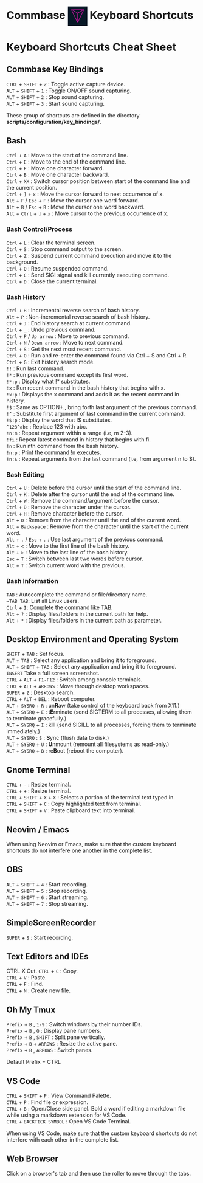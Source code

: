 # Commbase <img align="center" alt="Visual Studio Code" width="10%" src="./images/commbase.png" /> Keyboard Shortcuts

# Keyboard Shortcuts Cheat Sheet

## Commbase Key Bindings

`CTRL` + `SHIFT` + `Z` : Toggle active capture device.
<br />`ALT` + `SHIFT` + `1` : Toggle ON/OFF sound capturing.
<br />`ALT` + `SHIFT` + `2` : Stop sound capturing.
<br />`ALT` + `SHIFT` + `3` : Start sound capturing.

These group of shortcuts are defined in the directory **scripts/configuration/key_bindings/**.

## Bash

`Ctrl` + `A` : Move to the start of the command line.
<br />`Ctrl` + `E` : Move to the end of the command line.
<br />`Ctrl` + `F` : Move one character forward.
<br />`Ctrl` + `B` : Move one character backward.
<br />`Ctrl` + `XX` : Switch cursor position between start of the command line and the current position.
<br />`Ctrl` + `]` + `x` : Move the cursor forward to next occurrence of x.
<br />`Alt` + `F` / `Esc` + `F` : Move the cursor one word forward.
<br />`Alt` + `B` / `Esc` + `B`	:	Move the cursor one word backward.
<br />`Alt` + `Ctrl` + `]` + `x` : Move cursor to the previous occurrence of x.

###	Bash Control/Process

`Ctrl` + `L` : Clear the terminal screen.
<br />`Ctrl` + `S` : Stop command output to the screen.
<br />`Ctrl` + `Z` : Suspend current command execution and move it to the background.
<br />`Ctrl` + `Q` : Resume suspended command.
<br />`Ctrl` + `C` : Send SIGI signal and kill currently executing command.
<br />`Ctrl` + `D` : Close the current terminal.

###	Bash History

`Ctrl` + `R` : Incremental reverse search of bash history.
<br />`Alt` + `P` : Non-incremental reverse search of bash history.
<br />`Ctrl` + `J` : End history search at current command.
<br />`Ctrl` + `_` :	Undo previous command.
<br />`Ctrl` + `P` / `Up arrow` : Move to previous command.
<br />`Ctrl` + `N` / `Down arrow` :	Move to next command.
<br />`Ctrl` + `S` : Get the next most recent command.
<br />`Ctrl` + `O` : Run and re-enter the command found via Ctrl + S and Ctrl + R.
<br />`Ctrl` + `G` : Exit history search mode.
<br />`!!` : Run last command.
<br />`!*` : Run previous command except its first word.
<br />`!*:p` : Display what !* substitutes.
<br />`!x` : Run recent command in the bash history that begins with x.
<br />`!x:p` : Displays the x command and adds it as the recent command in history.
<br />`!$` : Same as OPTION+., bring forth last argument of the previous command.
<br />`!^` : Substitute first argument of last command in the current command.
<br />`!$:p` : Display the word that !$ substitutes.
<br />`^123^abc` : Replace 123 with abc.
<br />`!n:m` : Repeat argument within a range (i.e, m 2-3).
<br />`!fi`	:	Repeat latest command in history that begins with fi.
<br />`!n` : Run nth command from the bash history.
<br />`!n:p` : Print the command !n executes.
<br />`!n:$` : Repeat arguments from the last command (i.e, from argument n to $).

###	Bash Editing

`Ctrl` + `U` : Delete before the cursor until the start of the command line.
<br />`Ctrl` + `K` : Delete after the cursor until the end of the command line.
<br />`Ctrl` + `W` : Remove the command/argument before the cursor.
<br />`Ctrl` + `D` : Remove the character under the cursor.
<br />`Ctrl` + `H` : Remove character before the cursor.
<br />`Alt` + `D` : Remove from the character until the end of the current word.
<br />`Alt` + `Backspace` : Remove from the character until the start of the current word.
<br />`Alt` + `.` / `Esc` + `.` : Use last argument of the previous command.
<br />`Alt` + `<` : Move to the first line of the bash history.
<br />`Alt` + `>` : Move to the last line of the bash history.
<br />`Esc` + `T` : Switch between last two words before cursor.
<br />`Alt` + `T` : Switch current word with the previous.

###	Bash Information

`TAB` : Autocomplete the command or file/directory name.
<br />`~TAB TAB`:	List all Linux users.
<br />`Ctrl` + `I`: Complete the command like TAB.
<br />`Alt` + `?` : Display files/folders in the current path for help.
<br />`Alt` + `*` : Display files/folders in the current path as parameter.

## Desktop Environment and Operating System

`SHIFT` + `TAB` : Set focus.
<br />`ALT` + `TAB` : Select any application and bring it to foreground.
<br />`ALT` + `SHIFT` + `TAB` : Select any application and bring it to foreground.
<br />`INSERT` Take a full screen screenshot.
<br />`CTRL` + `ALT` + `F1-F12` : Switch among console terminals.
<br />`CTRL` + `ALT` + `ARROWS` : Move through desktop workspaces.
<br />`SUPER` + `Z` : Desktop search.
<br />`CTRL` + `ALT` + `DEL` : Reboot computer.
<br />`ALT` + `SYSRQ` + `R` : un**R**aw (take control of the keyboard back from X11.)
<br />`ALT` + `SYSRQ` + `E` : t**E**rminate (send SIGTERM to all processes, allowing them to terminate gracefully.)
<br />`ALT` + `SYSRQ` + `I` : k**I**ll (send SIGILL to all processes, forcing them to terminate immediately.)
<br />`ALT` + `SYSRQ` : `S` : **S**ync (flush data to disk.)
<br />`ALT` + `SYSRQ` + `U` : **U**nmount (remount all filesystems as read-only.)
<br />`ALT` + `SYSRQ` + `B` : re**B**oot (reboot the computer).

## Gnome Terminal

`CTRL` + `-` : Resize terminal.
<br />`CTRL` + `+` : Resize terminal.
<br />`CTRL` + `SHIFT` + `X` + `X` : Selects a portion of the terminal text typed in.
<br />`CTRL` + `SHIFT` + `C` : Copy highlighted text from terminal.
<br />`CTRL` + `SHIFT` + `V` : Paste clipboard text into terminal.

## Neovim / Emacs

When using Neovim or Emacs, make sure that the custom keyboard shortcuts do not interfere one another in the complete list.

## OBS

`ALT` + `SHIFT` + `4` : Start recording.
<br />`ALT` + `SHIFT` + `5` : Stop recording.
<br />`ALT` + `SHIFT` + `6` : Start streaming.
<br />`ALT` + `SHIFT` + `7` : Stop streaming.

## SimpleScreenRecorder

`SUPER` + `S` : Start recording.

## Text Editors and IDEs

CTRL	X	Cut.
`CTRL` + `C` : Copy.
<br />`CTRL` + `V` : Paste.
<br />`CTRL` + `F` : Find.
<br />`CTRL` + `N` : Create new file.

## Oh My Tmux

`Prefix` + `B` , `1-9` : Switch windows by their number IDs.
<br />`Prefix` + `B` , `Q` : Display pane numbers.
<br />`Prefix` + `B` , `SHIFT` : Split pane vertically.
<br />`Prefix` + `B` + `ARROWS` : Resize the active pane.
<br />`Prefix` + `B` , `ARROWS` : Switch panes.

Default Prefix = CTRL

## VS Code

`CTRL` + `SHIFT` + `P` : View Command Palette.
<br />`CTRL` + `P` : Find file or expression.
<br />`CTRL` + `B` : Open/Close side panel. Bold a word if editing a markdown file while using a markdown extension for VS Code.
<br />`CTRL` + `BACKTICK SYMBOL` : Open VS Code Terminal.

When using VS Code, make sure that the custom keyboard shortcuts do not interfere with each other in the complete list.

## Web Browser

Click on a browser's tab and then use the roller to move through the tabs.

